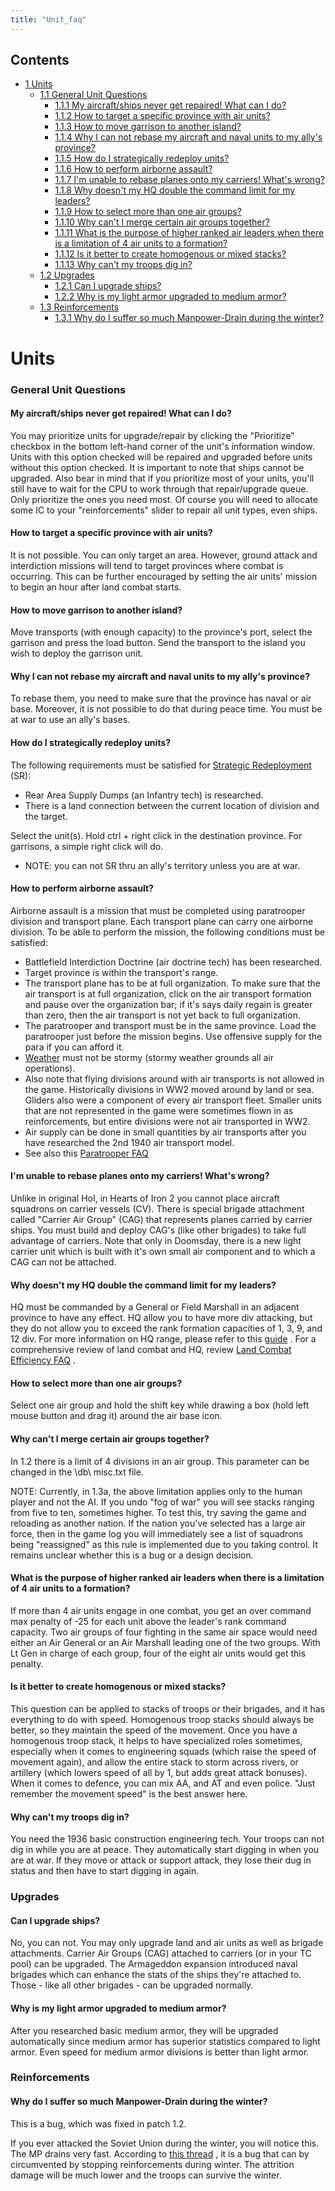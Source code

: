```yaml
---
title: "Unit_faq"
---
```


## Contents

-   [ 1 Units ](#Units)
    -   [ 1.1 General Unit Questions ](#General_Unit_Questions)
        -   [ 1.1.1 My aircraft/ships never get repaired! What can I do?
            ](#My_aircraft.2Fships_never_get_repaired.21_What_can_I_do.3F)
        -   [ 1.1.2 How to target a specific province with air units?
            ](#How_to_target_a_specific_province_with_air_units.3F)
        -   [ 1.1.3 How to move garrison to another island?
            ](#How_to_move_garrison_to_another_island.3F)
        -   [ 1.1.4 Why I can not rebase my aircraft and naval units to
            my ally's province?
            ](#Why_I_can_not_rebase_my_aircraft_and_naval_units_to_my_ally.27s_province.3F)
        -   [ 1.1.5 How do I strategically redeploy units?
            ](#How_do_I_strategically_redeploy_units.3F)
        -   [ 1.1.6 How to perform airborne assault?
            ](#How_to_perform_airborne_assault.3F)
        -   [ 1.1.7 I'm unable to rebase planes onto my carriers! What's
            wrong?
            ](#I.27m_unable_to_rebase_planes_onto_my_carriers.21_What.27s_wrong.3F)
        -   [ 1.1.8 Why doesn't my HQ double the command limit for my
            leaders?
            ](#Why_doesn.27t_my_HQ_double_the_command_limit_for_my_leaders.3F)
        -   [ 1.1.9 How to select more than one air groups?
            ](#How_to_select_more_than_one_air_groups.3F)
        -   [ 1.1.10 Why can't I merge certain air groups together?
            ](#Why_can.27t_I_merge_certain_air_groups_together.3F)
        -   [ 1.1.11 What is the purpose of higher ranked air leaders
            when there is a limitation of 4 air units to a formation?
            ](#What_is_the_purpose_of_higher_ranked_air_leaders_when_there_is_a_limitation_of_4_air_units_to_a_formation.3F)
        -   [ 1.1.12 Is it better to create homogenous or mixed stacks?
            ](#Is_it_better_to_create_homogenous_or_mixed_stacks.3F)
        -   [ 1.1.13 Why can't my troops dig in?
            ](#Why_can.27t_my_troops_dig_in.3F)
    -   [ 1.2 Upgrades ](#Upgrades)
        -   [ 1.2.1 Can I upgrade ships? ](#Can_I_upgrade_ships.3F)
        -   [ 1.2.2 Why is my light armor upgraded to medium armor?
            ](#Why_is_my_light_armor_upgraded_to_medium_armor.3F)
    -   [ 1.3 Reinforcements ](#Reinforcements)
        -   [ 1.3.1 Why do I suffer so much Manpower-Drain during the
            winter?
            ](#Why_do_I_suffer_so_much_Manpower-Drain_during_the_winter.3F)

#  Units 

###  General Unit Questions 

####    My aircraft/ships never get repaired! What can I do? 

You may prioritize units for upgrade/repair by clicking the "Prioritize"
checkbox in the bottom left-hand corner of the unit's information
window. Units with this option checked will be repaired and upgraded
before units without this option checked. It is important to note that
ships cannot be upgraded. Also bear in mind that if you prioritize most
of your units, you'll still have to wait for the CPU to work through
that repair/upgrade queue. Only prioritize the ones you need most. Of
course you will need to allocate some IC to your "reinforcements" slider
to repair all unit types, even ships.

####    How to target a specific province with air units? 

It is not possible. You can only target an area. However, ground attack
and interdiction missions will tend to target provinces where combat is
occurring. This can be further encouraged by setting the air units'
mission to begin an hour after land combat starts.

####    How to move garrison to another island? 

Move transports (with enough capacity) to the province's port, select
the garrison and press the load button. Send the transport to the island
you wish to deploy the garrison unit.

####    Why I can not rebase my aircraft and naval units to my ally's province? 

To rebase them, you need to make sure that the province has naval or air
base. Moreover, it is not possible to do that during peace time. You
must be at war to use an ally's bases.

####    How do I strategically redeploy units? 

The following requirements must be satisfied for [Strategic
Redeployment](/Strategic_Redeployment "Strategic Redeployment") (SR):

-   Rear Area Supply Dumps (an Infantry tech) is researched.
-   There is a land connection between the current location of division
    and the target.

Select the unit(s). Hold ctrl + right click in the destination province.
For garrisons, a simple right click will do.

-   NOTE: you can not SR thru an ally's territory unless you are at war.

####    How to perform airborne assault? 

Airborne assault is a mission that must be completed using paratrooper
division and transport plane. Each transport plane can carry one
airborne division. To be able to perform the mission, the following
conditions must be satisfied:

-   Battlefield Interdiction Doctrine (air doctrine tech) has been
    researched.
-   Target province is within the transport's range.
-   The transport plane has to be at full organization. To make sure
    that the air transport is at full organization, click on the air
    transport formation and pause over the organization bar; if it's
    says daily regain is greater than zero, then the air transport is
    not yet back to full organization.
-   The paratrooper and transport must be in the same province. Load the
    paratrooper just before the mission begins. Use offensive supply for
    the para if you can afford it.
-   [Weather](/Weather "Weather") must not be stormy (stormy weather
    grounds all air operations).
-   Also note that flying divisions around with air transports is not
    allowed in the game. Historically divisions in WW2 moved around by
    land or sea. Gliders also were a component of every air transport
    fleet. Smaller units that are not represented in the game were
    sometimes flown in as reinforcements, but entire divisions were not
    air transported in WW2.
-   Air supply can be done in small quantities by air transports after
    you have researched the 2nd 1940 air transport model.
-   See also this [Paratrooper
    FAQ](http://forum.paradoxplaza.com/forum/showthread.php?t=245902)

####    I'm unable to rebase planes onto my carriers! What's wrong? 

Unlike in original HoI, in Hearts of Iron 2 you cannot place aircraft
squadrons on carrier vessels (CV). There is special brigade attachment
called "Carrier Air Group" (CAG) that represents planes carried by
carrier ships. You must build and deploy CAG's (like other brigades) to
take full advantage of carriers. Note that only in Doomsday, there is a
new light carrier unit which is built with it's own small air component
and to which a CAG can not be attached.

####    Why doesn't my HQ double the command limit for my leaders? 

HQ must be commanded by a General or Field Marshall in an adjacent
province to have any effect. HQ allow you to have more div attacking,
but they do not allow you to exceed the rank formation capacities of 1,
3, 9, and 12 div. For more information on HQ range, please refer to this
[guide](/HQ_Units_in_Action "HQ Units in Action") . For a comprehensive
review of land combat and HQ, review [Land Combat Efficiency
FAQ](/Land_Combat_Efficiency_FAQ "Land Combat Efficiency FAQ") .

####    How to select more than one air groups? 

Select one air group and hold the shift key while drawing a box (hold
left mouse button and drag it) around the air base icon.

####    Why can't I merge certain air groups together? 

In 1.2 there is a limit of 4 divisions in an air group. This parameter
can be changed in the \db\\ misc.txt file.

NOTE: Currently, in 1.3a, the above limitation applies only to the human
player and not the AI. If you undo "fog of war" you will see stacks
ranging from five to ten, sometimes higher. To test this, try saving the
game and reloading as another nation. If the nation you've selected has
a large air force, then in the game log you will immediately see a list
of squadrons being "reassigned" as this rule is implemented due to you
taking control. It remains unclear whether this is a bug or a design
decision.

####    What is the purpose of higher ranked air leaders when there is a limitation of 4 air units to a formation? 

If more than 4 air units engage in one combat, you get an over command
max penalty of -25 for each unit above the leader's rank command
capacity. Two air groups of four fighting in the same air space would
need either an Air General or an Air Marshall leading one of the two
groups. With Lt Gen in charge of each group, four of the eight air units
would get this penalty.

####    Is it better to create homogenous or mixed stacks? 

This question can be applied to stacks of troops or their brigades, and
it has everything to do with speed. Homogenous troop stacks should
always be better, so they maintain the speed of the movement. Once you
have a homogenous troop stack, it helps to have specialized roles
sometimes, especially when it comes to engineering squads (which raise
the speed of movement again), and allow the entire stack to storm across
rivers, or artillery (which lowers speed of all by 1, but adds great
attack bonuses). When it comes to defence, you can mix AA, and AT and
even police. "Just remember the movement speed" is the best answer here.

####    Why can't my troops dig in? 

You need the 1936 basic construction engineering tech. Your troops can
not dig in while you are at peace. They automatically start digging in
when you are at war. If they move or attack or support attack, they lose
their dug in status and then have to start digging in again.

###  Upgrades 

####    Can I upgrade ships? 

No, you can not. You may only upgrade land and air units as well as
brigade attachments. Carrier Air Groups (CAG) attached to carriers (or
in your TC pool) can be upgraded. The Armageddon expansion introduced
naval brigades which can enhance the stats of the ships they're attached
to. Those - like all other brigades - can be upgraded normally.

####    Why is my light armor upgraded to medium armor? 

After you researched basic medium armor, they will be upgraded
automatically since medium armor has superior statistics compared to
light armor. Even speed for medium armor divisions is better than light
armor.

###  Reinforcements 

####    Why do I suffer so much Manpower-Drain during the winter? 

This is a bug, which was fixed in patch 1.2.

If you ever attacked the Soviet Union during the winter, you will notice
this. The MP drains very fast. According to [this
thread](http://forum.paradoxplaza.com/forum/showthread.php?t=181561) ,
it is a bug that can by circumvented by stopping reinforcements during
winter. The attrition damage will be much lower and the troops can
survive the winter.
